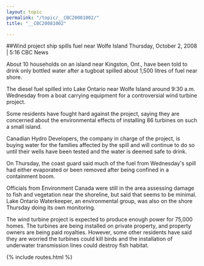 ```yaml
---
layout: topic
permalink: "/topic/__CBC20081002/"
title: "__CBC20081002"

---
```


##Wind project ship spills fuel near Wolfe Island
Thursday, October 2, 2008 | 5:16 CBC News



About 10 households on an island near Kingston, Ont., have been told to drink only bottled water after a tugboat spilled about 1,500 litres of fuel near shore.

The diesel fuel spilled into Lake Ontario near Wolfe Island around 9:30 a.m. Wednesday from a boat carrying equipment for a controversial wind turbine project.

Some residents have fought hard against the project, saying they are concerned about the environmental effects of installing 86 turbines on such a small island.

Canadian Hydro Developers, the company in charge of the project, is buying water for the families affected by the spill and will continue to do so until their wells have been tested and the water is deemed safe to drink.

On Thursday, the coast guard said much of the fuel from Wednesday's spill had either evaporated or been removed after being confined in a containment boom.

Officials from Environment Canada were still in the area assessing damage to fish and vegetation near the shoreline, but said that seems to be minimal. Lake Ontario Waterkeeper, an environmental group, was also on the shore Thursday doing its own monitoring.

The wind turbine project is expected to produce enough power for 75,000 homes. The turbines are being installed on private property, and property owners are being paid royalties. However, some other residents have said they are worried the turbines could kill birds and the installation of underwater transmission lines could destroy fish habitat.

{% include routes.html %}

